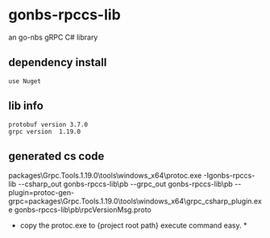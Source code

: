 ﻿# gonbs-rpccs-lib
  an go-nbs gRPC C# library
## dependency install
	use Nuget

## lib info
	protobuf version 3.7.0
	grpc version  1.19.0


## generated cs code

packages\Grpc.Tools.1.19.0\tools\windows_x64\protoc.exe -Igonbs-rpccs-lib 
--csharp_out gonbs-rpccs-lib\pb --grpc_out gonbs-rpccs-lib\pb 
--plugin=protoc-gen-grpc=packages\Grpc.Tools.1.19.0\tools\windows_x64\grpc_csharp_plugin.exe 
gonbs-rpccs-lib\pb\rpcVersionMsg.proto


  * copy the protoc.exe to {project root path} execute command easy. *